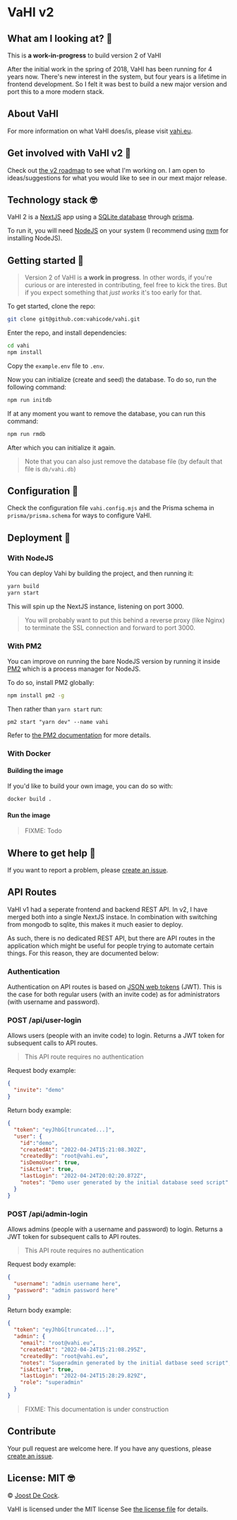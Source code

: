 # VaHI v2

## What am I looking at? :thinking:

This is **a work-in-progress** to build version 2 of VaHI

After the initial work in the spring of 2018, VaHI has been running for 4 years now.
There's new interest in the system, but four years is a lifetime in frontend development.
So I felt it was best to build a new major version and port this to a more modern stack.

## About VaHI 

For more information on what VaHI does/is, please visit [vahi.eu](https://vahi.eu/).

## Get involved with VaHI v2 :rocket:

Check out [the v2 roadmap](https://github.com/vahicode/vahi/discussions/1) to see what I'm working on.
I am open to ideas/suggestions for what you would like to see in our mext major release.

## Technology stack 🤓

VaHI 2 is a [NextJS](https://nextjs.org/) app using 
a [SQLite database](https://www.sqlite.org/) through [prisma](https://www.prisma.io/).

To run it, you will need [NodeJS](https://nodejs.org/en/) on your system (I recommend 
using [nvm](https://github.com/nvm-sh/nvm) for installing NodeJS).

## Getting started 🚀

> Version 2 of VaHI is **a work in progress**. In other words, if you're curious or are interested
in contributing, feel free to kick the tires. But if you expect something that *just works* it's
too early for that.

To get started, clone the repo:

```bash
git clone git@github.com:vahicode/vahi.git
```

Enter the repo, and install dependencies:

```bash
cd vahi
npm install
```

Copy the `example.env` file to `.env`.

Now you can initialize (create and seed) the database.
To do so, run the following command:

```bash
npm run initdb
```

If at any moment you want to remove the database, you can run this command:

```bash
npm run rmdb
```

After which you can initialize it again.

> Note that you can also just remove the database file (by default that file is `db/vahi.db`)

## Configuration 🔧

Check the configuration file `vahi.config.mjs` and the Prisma schema in `prisma/prisma.schema`
for ways to configure VaHI.

## Deployment 🔧

### With NodeJS

You can deploy Vahi by building the project, and then running it:

```sh
yarn build
yarn start
```

This will spin up the NextJS instance, listening on port 3000.

> You will probably want to put this behind a reverse proxy (like Nginx) 
> to terminate the SSL connection and forward to port 3000.

### With PM2

You can improve on running the bare NodeJS version by running it 
inside [PM2](https://pm2.keymetrics.io/) which is a process manager
for NodeJS.

To do so, install PM2 globally:

```sh
npm install pm2 -g
```

Then rather than `yarn start` run:

```
pm2 start "yarn dev" --name vahi
```

Refer to [the PM2 documentation](https://pm2.keymetrics.io/) for more details.

### With Docker

#### Building the image

If you'd like to build your own image, you can do so with:

```sh
docker build .
```

#### Run the image

> FIXME: Todo

## Where to get help 🤯

If you want to report a problem, please [create an issue](https://github.com/vahicode/vahi/issues/new).

## API Routes

VaHI v1 had a seperate frontend and backend REST API. In v2, I have merged both into a single NextJS
instace. In combination with switching from mongodb to sqlite, this makes it much easier to deploy.

As such, there is no dedicated REST API, but there are API routes in the application which might
be useful for people trying to automate certain things. For this reason, they are documented below:

### Authentication

Authentication on API routes is based on [JSON web tokens](https://jwt.io) (JWT).
This is the case for both regular users (with an invite code) as for 
administrators (with username and password).

### POST /api/user-login

Allows users (people with an invite code) to login.
Returns a JWT token for subsequent calls to API routes.

> This API route requires no authentication

Request body example:

```json
{
  "invite": "demo"
}
```

Return body example:

```json
{
  "token": "eyJhbG[truncated...]",
  "user": {
    "id":"demo",
    "createdAt": "2022-04-24T15:21:08.302Z",
    "createdBy": "root@vahi.eu",
    "isDemoUser": true,
    "isActive": true,
    "lastLogin": "2022-04-24T20:02:20.872Z",
    "notes": "Demo user generated by the initial database seed script"
  }
}
```

### POST /api/admin-login

Allows admins (people with a username and password) to login.
Returns a JWT token for subsequent calls to API routes.

> This API route requires no authentication

Request body example:

```json
{
  "username": "admin username here",
  "password": "admin password here"
}
```

Return body example:

```json
{
  "token": "eyJhbG[truncated...]",
  "admin": {
    "email": "root@vahi.eu",
    "createdAt": "2022-04-24T15:21:08.295Z",
    "createdBy": "root@vahi.eu",
    "notes": "Superadmin generated by the initial datbase seed script",
    "isActive": true,
    "lastLogin": "2022-04-24T15:28:29.829Z",
    "role": "superadmin"
  }
}
```

> FIXME: This documentation is under construction

## Contribute

Your pull request are welcome here. If you have any questions, please [create an issue](https://github.com/vahicode/website/issues/new).

## License: MIT 🤓

© [Joost De Cock](https://github.com/joostdecock).

VaHI is licensed under the MIT license 
See [the license file](https://github.com/vahicode/vahi/blob/develop/LICENSE) for details.

